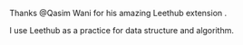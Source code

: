 Thanks @Qasim Wani for his amazing Leethub extension [](https://github.com/QasimWani/LeetHub). 

I use Leethub as a practice for data structure and algorithm. 

